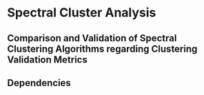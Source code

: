 # Spectral Cluster Analysis 
## Comparison and Validation of Spectral Clustering Algorithms regarding Clustering Validation Metrics

## Dependencies
